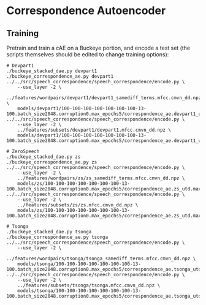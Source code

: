 Correspondence Autoencoder
==========================

Training
--------

Pretrain and train a cAE on a Buckeye portion, and encode a test set (the
scripts themselves should be edited to change training options):

    # Devpart1
    ./buckeye_stacked_dae.py devpart1
    ./buckeye_correspondence_ae.py devpart1
    ../../src/speech_correspondence/speech_correspondence/encode.py \
        --use_layer -2 \
        ../features/wordpairs/devpart1/devpart1_samediff_terms.mfcc.cmvn_dd.npz \
        models/devpart1/100-100-100-100-100-100-100-13-100.batch_size2048.corruption0.max_epochs5/correspondence_ae.devpart1_utd.max_epochs120.reverseTrue.pkl
    ../../src/speech_correspondence/speech_correspondence/encode.py \
        --use_layer -2 \
        ../features/subsets/devpart1/devpart1.mfcc.cmvn_dd.npz \
        models/devpart1/100-100-100-100-100-100-100-13-100.batch_size2048.corruption0.max_epochs5/correspondence_ae.devpart1_utd.max_epochs120.reverseTrue.pkl

    # ZeroSpeech
    ./buckeye_stacked_dae.py zs
    ./buckeye_correspondence_ae.py zs
    ../../src/speech_correspondence/speech_correspondence/encode.py \
        --use_layer -2 \
        ../features/wordpairs/zs/zs_samediff_terms.mfcc.cmvn_dd.npz \
        models/zs/100-100-100-100-100-100-100-13-100.batch_size2048.corruption0.max_epochs5/correspondence_ae.zs_utd.max_epochs120.reverseTrue.pkl
    ../../src/speech_correspondence/speech_correspondence/encode.py \
        --use_layer -2 \
        ../features/subsets/zs/zs.mfcc.cmvn_dd.npz \
        models/zs/100-100-100-100-100-100-100-13-100.batch_size2048.corruption0.max_epochs5/correspondence_ae.zs_utd.max_epochs120.reverseTrue.pkl

    # Tsonga
    ./buckeye_stacked_dae.py tsonga
    ./buckeye_correspondence_ae.py tsonga
    ../../src/speech_correspondence/speech_correspondence/encode.py \
        --use_layer -2 \
        ../features/wordpairs/tsonga/tsonga_samediff_terms.mfcc.cmvn_dd.npz \
        models/tsonga/100-100-100-100-100-100-100-13-100.batch_size2048.corruption0.max_epochs5/correspondence_ae.tsonga_utd.max_epochs120.reverseTrue.pkl
    ../../src/speech_correspondence/speech_correspondence/encode.py \
        --use_layer -2 \
        ../features/subsets/tsonga/tsonga.mfcc.cmvn_dd.npz \
        models/tsonga/100-100-100-100-100-100-100-13-100.batch_size2048.corruption0.max_epochs5/correspondence_ae.tsonga_utd.max_epochs120.reverseTrue.pkl
